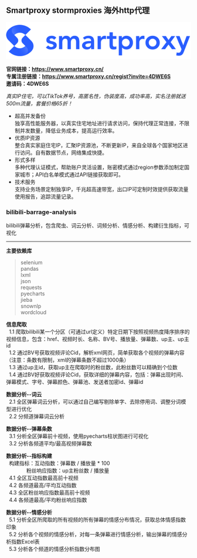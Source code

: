 ## Smartproxy stormproxies 海外http代理

![图片](https://github.com/moyuweiqing/bilibili-barrage-analysis/blob/main/samrt.png)

**官网链接：https://www.smartproxy.cn/**  
**专属注册链接：https://www.smartproxy.cn/regist?invite=4DWE6S**  
**邀请码：4DWE6S**

*真实IP住宅，可以TikTok养号，高匿名性，伪装度高，成功率高，实名注册就送500m流量，套餐价格65折！*

- 超高并发备份  
  独享高性能服务器，以真实住宅地址进行请求访问，保持代理正常连接，不限制并发数量，降低业务成本，提高运行效率。
- 优质IP资源  
  整合真实家庭住宅IP，汇聚IP资源池，不断更新IP，来自全球各个国家地区进行访问。自有数据节点，网络集成快捷。
- 形式多样  
  多种代理认证模式，帮助账户灵活设置，账密模式通过region参数添加制定国家城市；API白名单模式通过API链接获取即可。
- 技术服务  
  支持业务场景定制独享IP，千兆超高速带宽，出口IP可定制时效提供获取流量使用报告，追踪流量记录。  
  



### bilibili-barrage-analysis
bilibili弹幕分析，包含爬虫、词云分析、词频分析、情感分析、构建衍生指标，可视化
   
   
****   
**主要依赖库**   
> selenium   
> pandas   
> lxml   
> json   
> requests   
> pyecharts   
> jieba   
> snownlp   
> wordcloud   
   
**信息爬取**   
&nbsp;&nbsp;1.1 爬取bilibili某一个分区（可通过url定义）特定日期下按照视频热度降序排序的视频信息，包含：href、视频时长、名称、BV号、播放量、弹幕数、up主、up主id   
&nbsp;&nbsp;1.2 通过BV号获取视频评论Cid，解析xml网页，简单获取各个视频的弹幕内容（注意：条数有限制，xml的弹幕条数不超过1000条）   
&nbsp;&nbsp;1.3 通过up主id，获取up主在爬取时的粉丝数，此粉丝数可以精确到个位数   
&nbsp;&nbsp;1.4 通过BV好获取视频评论Cid，获取详细的弹幕内容，包括：弹幕出现时间、弹幕模式、字号、弹幕颜色、弹幕池、发送者加密id、弹幕id   
   
**数据分析--词云**   
&nbsp;&nbsp;2.1 全区弹幕词云分析，可以通过自己编写剔除单字、去除停用词、调整分词模型进行优化   
&nbsp;&nbsp;2.2 分频道弹幕词云分析   
    
**数据分析--弹幕条数**   
&nbsp;&nbsp;3.1 分析全区弹幕前十视频，使用pyecharts柱状图进行可视化   
&nbsp;&nbsp;3.2 分析各频道平均/最高视频弹幕数   
	
**数据分析--指标构建**   
&nbsp;&nbsp;构建指标：互动指数：弹幕数 / 播放量 * 100   
&nbsp;&nbsp;&nbsp;&nbsp;&nbsp;&nbsp;&nbsp;&nbsp;&nbsp;&nbsp;&nbsp;&nbsp;&nbsp;&nbsp;粉丝响应指数：up主粉丝数 / 播放量  
&nbsp;&nbsp;4.1 全区互动指数最高前十视频   
&nbsp;&nbsp;4.2 各频道最高/平均互动指数   
&nbsp;&nbsp;4.3 全区粉丝响应指数最高前十视频   
&nbsp;&nbsp;4.4 各频道最高/平均粉丝响应指数   
   
**数据分析--情感分析**   
&nbsp;&nbsp;5.1 分析全区所爬取的所有视频的所有弹幕的情感分布情况，获取总体情感指数印象   
&nbsp;&nbsp;5.2 分析各个视频的情感分析，对每一条弹幕进行情感分析，输出弹幕的情感分析指数Excel表   
&nbsp;&nbsp;5.3 分析各个频道的情感分析指数分布图   
